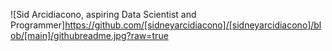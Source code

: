 ![Sid Arcidiacono, aspiring Data Scientist and Programmer]https://github.com/[sidneyarcidiacono]/[sidneyarcidiacono]/blob/[main]/githubreadme.jpg?raw=true
